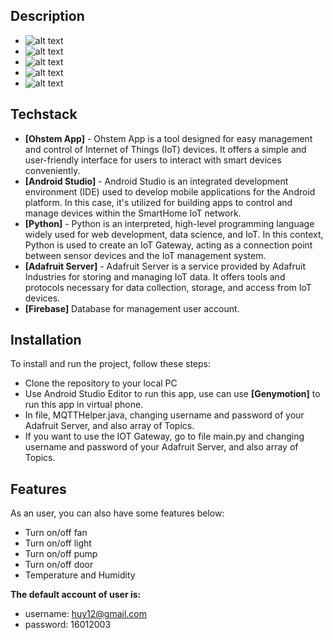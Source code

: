 ## Description
- ![alt text](https://github.com/huynguyenquangce/SmartHome_Yolobit/blob/main/public/image1.png)
- ![alt text](https://github.com/huynguyenquangce/SmartHome_Yolobit/blob/main/public/image2.png)
- ![alt text](https://github.com/huynguyenquangce/SmartHome_Yolobit/blob/main/public/image3.png)
- ![alt text](https://github.com/huynguyenquangce/SmartHome_Yolobit/blob/main/public/image4.png)
- ![alt text](https://github.com/huynguyenquangce/SmartHome_Yolobit/blob/main/public/image5.png)
## Techstack
- **[Ohstem App]** - Ohstem App is a tool designed for easy management and control of Internet of Things (IoT) devices. It offers a simple and user-friendly interface for users to interact with smart devices conveniently.
- **[Android Studio]** -  Android Studio is an integrated development environment (IDE) used to develop mobile applications for the Android platform. In this case, it's utilized for building apps to control and manage devices within the SmartHome IoT network.
- **[Python]** -  Python is an interpreted, high-level programming language widely used for web development, data science, and IoT. In this context, Python is used to create an IoT Gateway, acting as a connection point between sensor devices and the IoT management system.
- **[Adafruit Server]** - Adafruit Server is a service provided by Adafruit Industries for storing and managing IoT data. It offers tools and protocols necessary for data collection, storage, and access from IoT devices.
- **[Firebase]** Database for management user account.
## Installation
To install and run the project, follow these steps:
- Clone the repository to your local PC
- Use Android Studio Editor to run this app, use can use **[Genymotion]** to run this app in virtual phone.
- In file, MQTTHelper.java, changing username and password of your Adafruit Server, and also array of Topics.
- If you want to use the IOT Gateway, go to file main.py and changing username and password of your Adafruit Server, and also array of Topics.

## Features
As an user, you can also have some features below:
- Turn on/off fan
- Turn on/off light
- Turn on/off pump
- Turn on/off door
- Temperature and Humidity 

**The default account of user is:**
- username: huy12@gmail.com 
- password: 16012003






